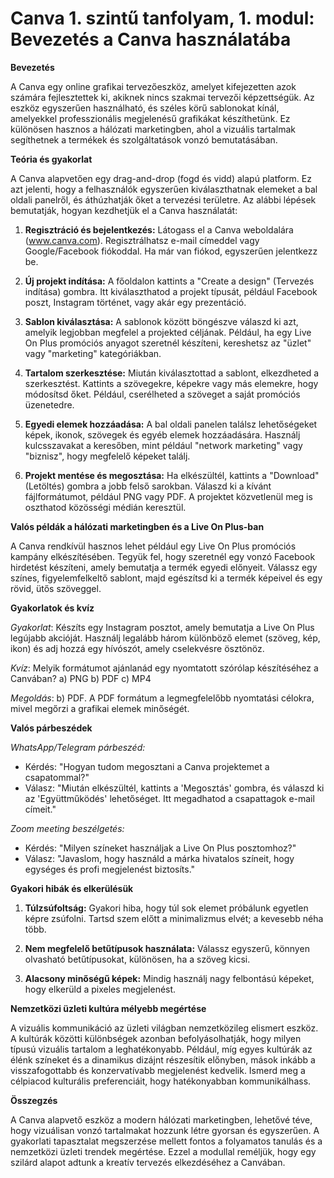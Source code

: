 # **Canva 1. szintű tanfolyam, 1. modul: Bevezetés a Canva használatába**

**Bevezetés**

A Canva egy online grafikai tervezőeszköz, amelyet kifejezetten azok számára fejlesztettek ki, akiknek nincs szakmai tervezői képzettségük. Az eszköz egyszerűen használható, és széles körű sablonokat kínál, amelyekkel professzionális megjelenésű grafikákat készíthetünk. Ez különösen hasznos a hálózati marketingben, ahol a vizuális tartalmak segíthetnek a termékek és szolgáltatások vonzó bemutatásában.

**Teória és gyakorlat**

A Canva alapvetően egy drag-and-drop (fogd és vidd) alapú platform. Ez azt jelenti, hogy a felhasználók egyszerűen kiválaszthatnak elemeket a bal oldali panelről, és áthúzhatják őket a tervezési területre. Az alábbi lépések bemutatják, hogyan kezdhetjük el a Canva használatát:

1. **Regisztráció és bejelentkezés:** Látogass el a Canva weboldalára (www.canva.com). Regisztrálhatsz e-mail címeddel vagy Google/Facebook fiókoddal. Ha már van fiókod, egyszerűen jelentkezz be.

2. **Új projekt indítása:** A főoldalon kattints a "Create a design" (Tervezés indítása) gombra. Itt kiválaszthatod a projekt típusát, például Facebook poszt, Instagram történet, vagy akár egy prezentáció.

3. **Sablon kiválasztása:** A sablonok között böngészve válaszd ki azt, amelyik legjobban megfelel a projekted céljának. Például, ha egy Live On Plus promóciós anyagot szeretnél készíteni, kereshetsz az "üzlet" vagy "marketing" kategóriákban.

4. **Tartalom szerkesztése:** Miután kiválasztottad a sablont, elkezdheted a szerkesztést. Kattints a szövegekre, képekre vagy más elemekre, hogy módosítsd őket. Például, cserélheted a szöveget a saját promóciós üzenetedre.

5. **Egyedi elemek hozzáadása:** A bal oldali panelen találsz lehetőségeket képek, ikonok, szövegek és egyéb elemek hozzáadására. Használj kulcsszavakat a keresőben, mint például "network marketing" vagy "biznisz", hogy megfelelő képeket találj.

6. **Projekt mentése és megosztása:** Ha elkészültél, kattints a "Download" (Letöltés) gombra a jobb felső sarokban. Válaszd ki a kívánt fájlformátumot, például PNG vagy PDF. A projektet közvetlenül meg is oszthatod közösségi médián keresztül.

**Valós példák a hálózati marketingben és a Live On Plus-ban**

A Canva rendkívül hasznos lehet például egy Live On Plus promóciós kampány elkészítésében. Tegyük fel, hogy szeretnél egy vonzó Facebook hirdetést készíteni, amely bemutatja a termék egyedi előnyeit. Válassz egy színes, figyelemfelkeltő sablont, majd egészítsd ki a termék képeivel és egy rövid, ütős szöveggel.

**Gyakorlatok és kvíz**

*Gyakorlat*: Készíts egy Instagram posztot, amely bemutatja a Live On Plus legújabb akcióját. Használj legalább három különböző elemet (szöveg, kép, ikon) és adj hozzá egy hívószót, amely cselekvésre ösztönöz.

*Kvíz*: Melyik formátumot ajánlanád egy nyomtatott szórólap készítéséhez a Canvában?
a) PNG
b) PDF
c) MP4

*Megoldás*: b) PDF. A PDF formátum a legmegfelelőbb nyomtatási célokra, mivel megőrzi a grafikai elemek minőségét.

**Valós párbeszédek**

*WhatsApp/Telegram párbeszéd:*

- Kérdés: "Hogyan tudom megosztani a Canva projektemet a csapatommal?"
- Válasz: "Miután elkészültél, kattints a 'Megosztás' gombra, és válaszd ki az 'Együttműködés' lehetőséget. Itt megadhatod a csapattagok e-mail címeit."

*Zoom meeting beszélgetés:*

- Kérdés: "Milyen színeket használjak a Live On Plus posztomhoz?"
- Válasz: "Javaslom, hogy használd a márka hivatalos színeit, hogy egységes és profi megjelenést biztosíts."

**Gyakori hibák és elkerülésük**

1. **Túlzsúfoltság:** Gyakori hiba, hogy túl sok elemet próbálunk egyetlen képre zsúfolni. Tartsd szem előtt a minimalizmus elvét; a kevesebb néha több.

2. **Nem megfelelő betűtípusok használata:** Válassz egyszerű, könnyen olvasható betűtípusokat, különösen, ha a szöveg kicsi.

3. **Alacsony minőségű képek:** Mindig használj nagy felbontású képeket, hogy elkerüld a pixeles megjelenést.

**Nemzetközi üzleti kultúra mélyebb megértése**

A vizuális kommunikáció az üzleti világban nemzetközileg elismert eszköz. A kultúrák közötti különbségek azonban befolyásolhatják, hogy milyen típusú vizuális tartalom a leghatékonyabb. Például, míg egyes kultúrák az élénk színeket és a dinamikus dizájnt részesítik előnyben, mások inkább a visszafogottabb és konzervatívabb megjelenést kedvelik. Ismerd meg a célpiacod kulturális preferenciáit, hogy hatékonyabban kommunikálhass.

**Összegzés**

A Canva alapvető eszköz a modern hálózati marketingben, lehetővé téve, hogy vizuálisan vonzó tartalmakat hozzunk létre gyorsan és egyszerűen. A gyakorlati tapasztalat megszerzése mellett fontos a folyamatos tanulás és a nemzetközi üzleti trendek megértése. Ezzel a modullal reméljük, hogy egy szilárd alapot adtunk a kreatív tervezés elkezdéséhez a Canvában.